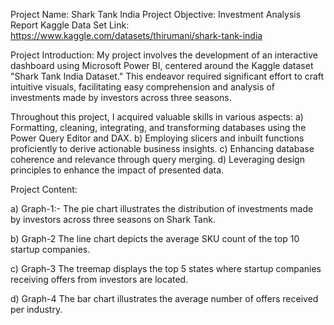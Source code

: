 Project Name: Shark Tank India
Project Objective: Investment Analysis Report
Kaggle Data Set Link: https://www.kaggle.com/datasets/thirumani/shark-tank-india

Project Introduction:
My project involves the development of an interactive dashboard using Microsoft Power BI, centered around the Kaggle dataset "Shark Tank India Dataset." This endeavor required significant effort to craft intuitive visuals, facilitating easy comprehension and analysis of investments made by investors across three seasons.

Throughout this project, I acquired valuable skills in various aspects:
a) Formatting, cleaning, integrating, and transforming databases using the Power Query Editor and DAX.
b) Employing slicers and inbuilt functions proficiently to derive actionable business insights.
c) Enhancing database coherence and relevance through query merging.
d) Leveraging design principles to enhance the impact of presented data.

Project Content:

a) Graph-1:-
   The pie chart illustrates the distribution of investments made by investors across three seasons on Shark Tank.

b) Graph-2 
   The line chart depicts the average SKU count of the top 10 startup companies.
   
c) Graph-3
   The treemap displays the top 5 states where startup companies receiving offers from investors are located.
   
d) Graph-4
   The bar chart illustrates the average number of offers received per industry.
